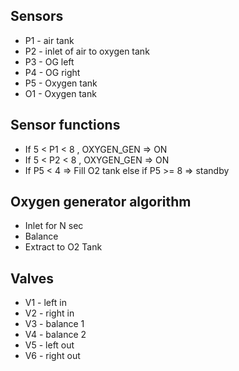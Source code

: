 ## Sensors
- P1 - air tank
- P2 - inlet of air to oxygen tank
- P3 - OG left
- P4 - OG right
- P5 - Oxygen tank
- O1 - Oxygen tank

## Sensor functions
- If 5 < P1 < 8 , OXYGEN_GEN => ON
- If 5 < P2 < 8 , OXYGEN_GEN => ON
- If P5 < 4 => Fill O2 tank else if P5 >= 8 => standby

## Oxygen generator algorithm
- Inlet for N sec
- Balance
- Extract to O2 Tank

## Valves
- V1 - left in
- V2 - right in
- V3 - balance 1
- V4 - balance 2
- V5 - left out
- V6 - right out